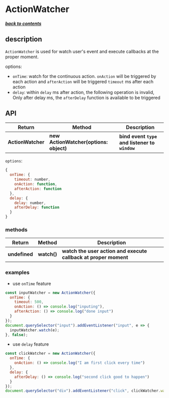 # ActionWatcher

##### [back to contents](../../README.md#top)

## description

`ActionWatcher` is used for watch user's event and execute callbacks at the proper moment.

options:

- `onTime`: watch for the continuous action. `onAction` will be triggered by each action and `afterAction` will be triggered `timeout` ms after each action
- `delay`: within `delay` ms after action, the following operation is invalid, Only after delay ms, the `afterDelay` function is available to be triggered

## API

<table>
  <thead>
    <tr>
      <th>Return</th>
      <th>Method</th>
      <th>Description</th>
    </tr>
  </thead>
  <tbody>
    <tr>
      <td><b>ActionWatcher</b></td>
      <td><b>new ActionWatcher(options: object)</b></td>
      <td><b>bind event <code>type</code> and listener to <code>window</code></b></td>
    </tr>
  </tbody>
</table>

`options`: 
```js
{
  onTime: {
    timeout: number,
    onAction: function,
    afterAction: function
  },
  delay: {
    delay: number,
    afterDelay: function
  }
}
```

### methods

<table>
  <thead>
    <tr>
      <th>Return</th>
      <th>Method</th>
      <th>Description</th>
    </tr>
  </thead>
  <tbody>
    <tr>
      <td><b>undefined</b></td>
      <td><b>watch()</b></td>
      <td><b>watch the user action and execute callback at proper moment</b></td>
    </tr>
  </tbody>
</table>

### examples

- use `onTime` feature
```js
const inputWatcher = new ActionWatcher({
  onTime: {
    timeout: 500,
    onAction: () => console.log("inputing"),
    afterAction: () => console.log("done input")
  }
});
document.querySelector("input").addEventListener("input", e => {
  inputWatcher.watch(e);
}, false);
```
- use `delay` feature
```js
const clickWatcher = new ActionWatcher({
  onTime: {
    onAction: () => console.log("I am first click every time")
  },
  delay: {
    afterDelay: () => console.log("second click good to happen")
  }
});
document.querySelector("div").addEventListener("click", clickWatcher.watch, false);
```